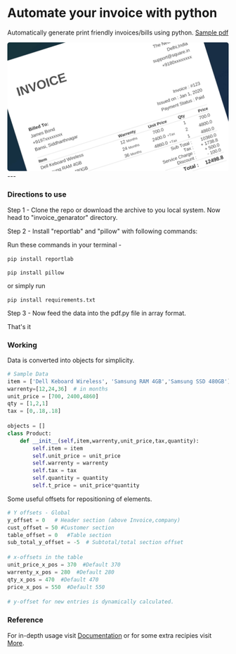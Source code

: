 # Automate your invoice with python

Automatically generate print friendly invoices/bills using python. [Sample pdf](https://github.com/amit9838/invoice_generator/blob/master/sample_invoice.pdf)

<kbd>
<img title="" src="https://github.com/amit9838/invoice_generator/blob/master/Screenshot/sample_invoice.jpg" alt="" width="724" style = "border-radius:5px;">
</kbd>
---

### Directions to use

Step 1 - Clone the repo or download the archive to you local system. Now head to "invoice_genarator"  directory.

Step 2 - Install "reportlab" and "pillow" with following commands:

Run these commands in your terminal -

`pip install reportlab`

`pip install pillow`

or simply run

`pip install requirements.txt`

Step 3 - Now feed the data into the pdf.py file in array format.

That's it

### Working

Data is converted into objects for simplicity.

```python
# Sample Data 
item = ['Dell Keboard Wireless', 'Samsung RAM 4GB','Samsung SSD 480GB']
warrenty=[12,24,36]  # in months
unit_price = [700, 2400,4860]
qty = [1,2,1]
tax = [0,.18,.18]

objects = []
class Product:
    def __init__(self,item,warrenty,unit_price,tax,quantity):
        self.item = item
        self.unit_price = unit_price
        self.warrenty = warrenty
        self.tax = tax
        self.quantity = quantity
        self.t_price = unit_price*quantity
```

Some useful offsets for repositioning of elements.

```python
# Y offsets - Global
y_offset = 0   # Header section (above Invoice,company) 
cust_offset = 50 #Customer section
table_offset = 0   #Table section
sub_total_y_offset = -5  # Subtotal/total section offset

# x-offsets in the table
unit_price_x_pos = 370  #Default 370
warrenty_x_pos = 280  #Default 280
qty_x_pos = 470  #Default 470
price_x_pos = 550  #Default 550

# y-offset for new entries is dynamically calculated.
```

### Reference

For in-depth usage visit  [Documentation](https://docs.reportlab.com/reportlab/userguide/ch1_intro/)  or for some extra recipies visit [More](https://www.reportlab.com/dev/docs/).

